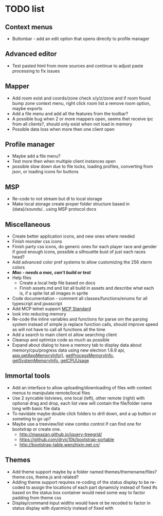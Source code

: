 # TODO list
## Context menus 
- Buttonbar - add an edit option that opens directly to profile manager
## Advanced editor
- Test pasted html from more sources and continue to adjust paste processing to fix issues
## Mapper 
- Add room exist and coords/zone check x/y/z/zone and if room found bump zone context menu, right click room list a remove room option, maybe exports
- Add a file menu and add all the features from the toolbar?
- A possible bug when 2 or more mappers open, seems thet receive ipc from all clients?, should only exist when not load in memory
- Possible data loss when more then one client open
## Profile manager
- Maybe add a file menu?
- Test more then when multiple client instances open
- possible slow down due to file locks, loading profiles, converting from json, or loading icons for buttons
## MSP
- Re-code to not stream but dl to local storage
- Make local storage create proper folder structure based in {data}/sounds/.. using MSP protocol docs
## Miscellaneous
- Create better application icons, and new ones where needed
- Finish monster css icons
- Finish party css icons, do generic ones for each player race and gender if good enough icons, possible a silhouette bust of just each races head?
- Add advanced color pref systems to allow customizing the 256 xterm colors
- ***Mac - needs a mac, can't build or test***
- Help files
  - Create a local help file based on docs
  - Finish assets.md and list all build in assets and describe what each is, if a spite list all images in sprite
- Code documentation - comment all classes/functions/enums for all typescript and javascript
- Add MCP telnet support [MCP Standard](http://www.moo.mud.org/mcp/)
- look into reducing memory
- Re-code the inline variables and functions for parse om the parsing system instead of simple js replace function calls, should improve speed as will not have to call all functions all the time
- Add a search to main client ot allow searching client
- Cleanup and optimize code as much as possible
- Expand about dialog to have a memory tab to display data about memory/cpu/progress data using new electron 1.6.9 api, [app.getAppMemoryInfo()](https://github.com/electron/electron/blob/master/docs/api/app.md#appgetappmemoryinfo), [getProcessMemoryInfo, getSystemMemoryInfo, getCPUUsage](https://github.com/electron/electron/blob/master/docs/api/process.md#processgetprocessmemoryinfo)
## Immortal tools
- Add an interface to allow uploading/downloading of files with context menus to manipulate remote/local files
- Use 2 syncable listviews, one local (left), other remote (right) with optional drag and drop, each list view will contain the file/folder name long with basic file data
- To navidate maybe double click folders to drill down, and a up button or someting to go up?
- Maybe use a treeview/list view combo control if can find one for bootstrap or create one.
  - http://maxazan.github.io/jquery-treegrid/ 
  - https://github.com/drvic10k/bootstrap-sortable
  - http://bootstrap-table.wenzhixin.net.cn/ 
## Themes
- Add theme support maybe by a folder named themes/themename/files? theme.css, theme.js and related?
- Adding theme support requires re-coding of the status display to be re-coded to assign the locations of each part dynamicly instead of fixed #s based on the status box container would need some way to factor padding from theme css
- Display/command input widths would have ot be recoded to factor in status display with dyanmicly instead of fixed with